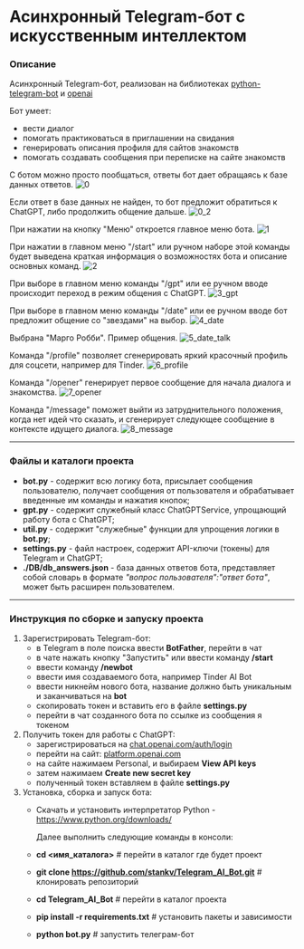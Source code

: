 # Асинхронный Telegram-бот с искусственным интеллектом
### Описание
Асинхронный Telegram-бот, реализован на библиотеках [python-telegram-bot](https://docs.python-telegram-bot.org/en/v21.5/)
и [openai](https://pypi.org/project/openai/1.45.1/)

Бот умеет:
* вести диалог
* помогать практиковаться в приглашении на свидания
* генерировать описания профиля для сайтов знакомств
* помогать создавать сообщения при переписке на сайте знакомств

С ботом можно просто пообщаться, ответы бот дает обращаясь к базе данных ответов.
![0](https://github.com/user-attachments/assets/fa1f2b44-8fe9-4c81-b27e-73383910defb)



Если ответ в базе данных не найден, то бот предложит обратиться к ChatGPT, либо продолжить общение дальше.
![0_2](https://github.com/user-attachments/assets/b186f04a-87ba-4f06-b503-d8a8f82fb0c9)


При нажатии на кнопку "Меню" откроется главное меню бота.
![1](https://github.com/user-attachments/assets/9f8c91d4-ca0d-45b5-9563-b13cf1adaf3c)


При нажатии в главном меню "/start" или ручном наборе этой команды будет выведена краткая информация о возможностях бота и описание основных команд.
![2](https://github.com/user-attachments/assets/6aa5324c-0c34-476d-b70e-9fb17704d8e7)


При выборе в главном меню команды "/gpt" или ее ручном вводе происходит переход в режим общения с ChatGPT.
![3_gpt](https://github.com/user-attachments/assets/dedf8100-a3ca-4cc5-938a-980196ba9a9c)


При выборе в главном меню команды "/date" или ее ручном вводе бот предложит общение со "звездами" на выбор.
![4_date](https://github.com/user-attachments/assets/07cd4111-4bba-45f3-8195-ff2664677478)



Выбрана "Марго Робби". Пример общения.
![5_date_talk](https://github.com/user-attachments/assets/ad38aa21-7058-43b0-91a8-68dfad514b85)



Команда "/profile" позволяет сгенерировать яркий красочный профиль для соцсети, например для Tinder.
![6_profile](https://github.com/user-attachments/assets/05fab9b6-459f-4e12-900e-5069bb1988ac)



Команда "/opener" генерирует первое сообщение для начала диалога и знакомства.
![7_opener](https://github.com/user-attachments/assets/78883ba8-c47b-49b8-afbc-89b7b68f7301)



Команда "/message" поможет выйти из затруднительного положения, когда нет идей что сказать, и сгенерирует следующее сообщение в контексте идущего диалога.
![8_message](https://github.com/user-attachments/assets/0d1063f2-0cb6-452e-8abd-e866b00c6133)

---
### Файлы и каталоги проекта

* **bot.py** -  содержит всю логику бота, присылает сообщения пользователю, получает сообщения от пользователя и обрабатывает введенные им команды и нажатия кнопок;
* **gpt.py** - содержит служебный класс ChatGPTService, упрощающий работу бота с ChatGPT;
* **util.py** - содержит "служебные" функции для упрощения логики в **bot.py**;
* **settings.py** - файл настроек, содержит API-ключи (токены) для Telegram и ChatGPT;
* **./DB/db_answers.json** - база данных ответов бота, представляет собой словарь в формате _"вопрос пользователя":"ответ бота"_, может быть расширен пользователем.


---
### Инструкция по сборке и запуску проекта
1. Зарегистрировать Telegram-бот:
    * в Telegram в поле поиска ввести **BotFather**, перейти в чат
    * в чате нажать кнопку "Запустить" или ввести команду **/start**
    * ввести команду **/newbot**
    * ввести имя создаваемого бота, например Tinder AI Bot
    * ввести никнейм нового бота, название должно быть уникальным и заканчиваться на **bot**
    * скопировать токен и вставить его в файле **settings.py**
    * перейти в чат созданного бота по ссылке из сообщения я токеном
2. Получить токен для работы с ChatGPT:
    * зарегистрироваться на [chat.openai.com/auth/login](chat.openai.com/auth/login)
    * перейти на сайт: [platform.openai.com](platform.openai.com)
    * на сайте нажимаем Personal, и выбираем **View API keys**
    * затем нажимаем **Create new secret key**
    * полученный токен вставляем в файле **settings.py**
3. Установка, сборка и запуск бота:
    * Скачать и установить интерпретатор Python - https://www.python.org/downloads/

      Далее выполнить следующие команды в консоли:

    * **cd <имя_каталога>** # перейти в каталог где будет проект
    * **git clone https://github.com/stankv/Telegram_AI_Bot.git** # клонировать репозиторий
    * **cd Telegram_AI_Bot** # перейти в каталог проекта
    * **pip install -r requirements.txt** # установить пакеты и зависимости
    * **python bot.py** # запустить телеграм-бот

